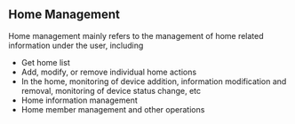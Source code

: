 ## Home Management

Home management mainly refers to the management of home related information under the user, including

- Get home list
- Add, modify, or remove individual home actions
- In the home, monitoring of device addition, information modification and removal, monitoring of device status change, etc
- Home information management
- Home member management and other operations